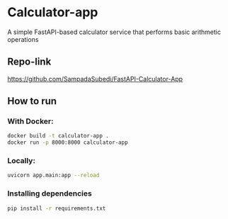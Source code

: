 # Calculator-app

A simple FastAPI-based calculator service that performs basic arithmetic operations

## Repo-link
https://github.com/SampadaSubedi/FastAPI-Calculator-App

## How to run

### With Docker:
```bash
docker build -t calculator-app .
docker run -p 8000:8000 calculator-app
```
### Locally:
```bash
uvicorn app.main:app --reload
```
### Installing dependencies
```bash
pip install -r requirements.txt

